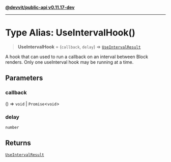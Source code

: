 [**@devvit/public-api v0.11.17-dev**](../README.md)

---

# Type Alias: UseIntervalHook()

> **UseIntervalHook** = (`callback`, `delay`) => [`UseIntervalResult`](UseIntervalResult.md)

A hook that can used to run a callback on an interval between Block renders. Only one useInterval hook may be running at a time.

## Parameters

### callback

() => `void` \| `Promise`\<`void`\>

### delay

`number`

## Returns

[`UseIntervalResult`](UseIntervalResult.md)
